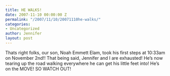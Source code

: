 ```yaml
---
title: HE WALKS!
date: 2007-11-10 00:00:00 Z
permalink: "/2007/11/10/20071110he-walks/"
categories:
- Uncategorized
author: Jennifer
layout: post
---
```


Thats right folks, our son, Noah Emmett Elam, took his first steps at 10:33am on November 2nd!! That being said, Jennifer and I are exhausted! He&#8217;s now tearing up the road walking everywhere he can get his little feet into! He&#8217;s on the MOVE! SO WATCH OUT!
